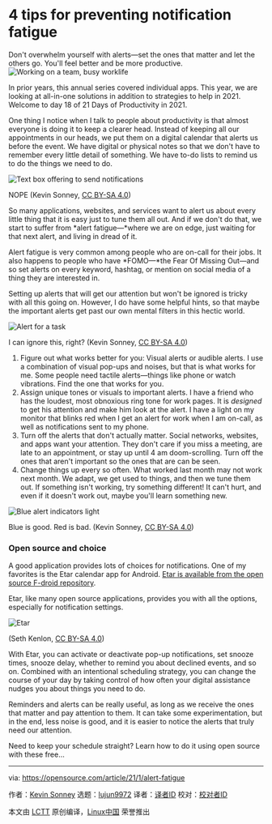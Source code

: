 [#]: collector: (lujun9972)
[#]: translator: (geekpi)
[#]: reviewer: ( )
[#]: publisher: ( )
[#]: url: ( )
[#]: subject: (4 tips for preventing notification fatigue)
[#]: via: (https://opensource.com/article/21/1/alert-fatigue)
[#]: author: (Kevin Sonney https://opensource.com/users/ksonney)

4 tips for preventing notification fatigue
======
Don't overwhelm yourself with alerts—set the ones that matter and let
the others go. You'll feel better and be more productive.
![Working on a team, busy worklife][1]

In prior years, this annual series covered individual apps. This year, we are looking at all-in-one solutions in addition to strategies to help in 2021. Welcome to day 18 of 21 Days of Productivity in 2021.

One thing I notice when I talk to people about productivity is that almost everyone is doing it to keep a clearer head. Instead of keeping all our appointments in our heads, we put them on a digital calendar that alerts us before the event. We have digital or physical notes so that we don't have to remember every little detail of something. We have to-do lists to remind us to do the things we need to do.

![Text box offering to send notifications][2]

NOPE (Kevin Sonney, [CC BY-SA 4.0][3])

So many applications, websites, and services want to alert us about every little thing that it is easy just to tune them all out. And if we don't do that, we start to suffer from *alert fatigue—*where we are on edge, just waiting for that next alert, and living in dread of it.

Alert fatigue is very common among people who are on-call for their jobs. It also happens to people who have *FOMO—*the Fear Of Missing Out—and so set alerts on every keyword, hashtag, or mention on social media of a thing they are interested in.

Setting up alerts that will get our attention but won't be ignored is tricky with all this going on. However, I do have some helpful hints, so that maybe the important alerts get past our own mental filters in this hectic world.

![Alert for a task][4]

I can ignore this, right? (Kevin Sonney, [CC BY-SA 4.0][3])

  1. Figure out what works better for you: Visual alerts or audible alerts. I use a combination of visual pop-ups and noises, but that is what works for me. Some people need tactile alerts—things like phone or watch vibrations. Find the one that works for you.
  2. Assign unique tones or visuals to important alerts. I have a friend who has the loudest, most obnoxious ring tone for work pages. It is _designed_ to get his attention and make him look at the alert. I have a light on my monitor that blinks red when I get an alert for work when I am on-call, as well as notifications sent to my phone.
  3. Turn off the alerts that don't actually matter. Social networks, websites, and apps want your attention. They don't care if you miss a meeting, are late to an appointment, or stay up until 4 am doom-scrolling. Turn off the ones that aren't important so the ones that are can be seen.
  4. Change things up every so often. What worked last month may not work next month. We adapt, we get used to things, and then we tune them out. If something isn't working, try something different! It can't hurt, and even if it doesn't work out, maybe you'll learn something new.



![Blue alert indicators light][5]

Blue is good. Red is bad. (Kevin Sonney, [CC BY-SA 4.0][3])

### Open source and choice

A good application provides lots of choices for notifications. One of my favorites is the Etar calendar app for Android. [Etar is available from the open source F-droid repository][6].

Etar, like many open source applications, provides you with all the options, especially for notification settings.

![Etar][7]

(Seth Kenlon, [CC BY-SA 4.0][3])

With Etar, you can activate or deactivate pop-up notifications, set snooze times, snooze delay, whether to remind you about declined events, and so on. Combined with an intentional scheduling strategy, you can change the course of your day by taking control of how often your digital assistance nudges you about things you need to do.

Reminders and alerts can be really useful, as long as we receive the ones that matter and pay attention to them. It can take some experimentation, but in the end, less noise is good, and it is easier to notice the alerts that truly need our attention.

Need to keep your schedule straight? Learn how to do it using open source with these free...

--------------------------------------------------------------------------------

via: https://opensource.com/article/21/1/alert-fatigue

作者：[Kevin Sonney][a]
选题：[lujun9972][b]
译者：[译者ID](https://github.com/译者ID)
校对：[校对者ID](https://github.com/校对者ID)

本文由 [LCTT](https://github.com/LCTT/TranslateProject) 原创编译，[Linux中国](https://linux.cn/) 荣誉推出

[a]: https://opensource.com/users/ksonney
[b]: https://github.com/lujun9972
[1]: https://opensource.com/sites/default/files/styles/image-full-size/public/lead-images/team_dev_email_chat_video_work_wfm_desk_520.png?itok=6YtME4Hj (Working on a team, busy worklife)
[2]: https://opensource.com/sites/default/files/day18-image1.png
[3]: https://creativecommons.org/licenses/by-sa/4.0/
[4]: https://opensource.com/sites/default/files/day18-image2.png
[5]: https://opensource.com/sites/default/files/day18-image3.png
[6]: https://f-droid.org/en/packages/ws.xsoh.etar/
[7]: https://opensource.com/sites/default/files/etar.jpg (Etar)
